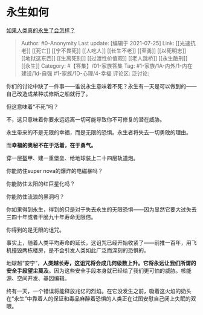# 永生如何
[如果人类真的永生了会怎样？](https://www.zhihu.com/question/27037978/answer/550621181)

> Author: #0-Anonymity
> Last update: [编辑于 2021-07-25]
> Link: [[光速抗老]] [[死亡]] [[宁不畏死]] [[人吃人]] [[长生不老]] [[至勇]] [[以死明志]] [[地狱这东西]] [[生离死别]] [[过渡性价值观]] [[老人跳桥]] [[永生酷刑]] [[永生]]
> Category: #【答集】/01-家族答集
> Tag: #1-家族/1A-内外/1-内在建设/1d-自强 #1-家族/1D-心理/4-幸福
> 评论区:
> 泛讨论:

你们的讨论中缺了一件事——谁说永生意味着不死？永生有一天是可以做到的——自己改造成某种忒修斯之船就行了。

但这意味着“不死”吗？

不，这只意味着你要永远远离一切可能导致你不可修复的潜在威胁。

永生带来的不是无限的幸福，而是无限的恐惧。永生者将失去一切勇敢的理由。

而**幸福的奥秘不在于活着，在于勇气。**

穿一层盔甲、建一重堡垒、给地球装上二十四层轨道炮。

你能防住super nova的爆炸的电磁暴吗？

你能防住太阳的红巨星化吗？

你能防住流浪的黑洞吗？

你如果得到永生，得到的只是对于失去永生的无限恐惧——因为显然它要大过失去三四十年或者干脆九十年寿命无限倍。

你得到的是无限的诅咒。

事实上，随着人类平均寿命的延长，这诅咒已经开始收紧了——前推一百年，用飞机撞毁两栋楼房，是不会引发人类如此广泛而深刻的恐惧的。

地球越“安宁”，**人类越长寿，这诅咒将会成几何级数上升。它将永远让我们所谓的安全手段望尘莫及**。因为这些安全手段本身就已经给了我们更可怕的威胁。核能源、空间开发、基因编辑。

终有一天，一个错误将能释放兆亿的烈焰。在它没发生之前，吸着这火焰的奶头在“永生”中靠着人的保证和毒品麻醉着恐惧的人类正在试图安慰自己闭上失眠的双眼。
